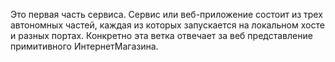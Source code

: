 Это первая часть сервиса. Сервис или веб-приложение состоит из трех автономных частей, каждая из которых запускается на локальном хосте и разных портах.
Конкретно эта ветка отвечает за веб представление примитивного ИнтернетМагазина.

